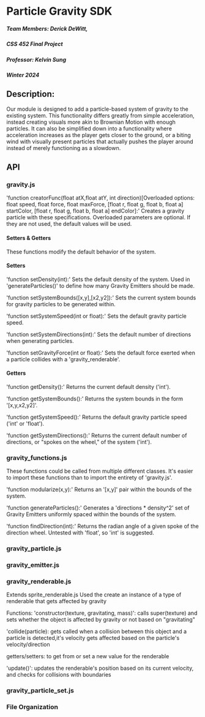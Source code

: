 # Particle Gravity SDK
##### Team Members: Derick DeWitt, 
##### CSS 452 Final Project
##### Professor: Kelvin Sung
##### Winter 2024

## Description:
Our module is designed to add a particle-based system of gravity to the existing system. 
This functionality differs greatly from simple acceleration, instead creating visuals more akin to Brownian Motion with enough particles.
It can also be simplified down into a functionality where acceleration increases as the player gets closer to the ground, 
or a biting wind with visually present particles that actually pushes the player around instead of merely functioning as a slowdown.

## API

### gravity.js

'function creatorFunc(float atX,float atY, int direction)[Overloaded options: float speed, float force, float maxForce, [float r, float g, float b, float a] startColor, [float r, float g, float b, float a] endColor]:' Creates a gravity particle with these specifications. Overloaded parameters are optional. If they are not used, the default values will be used.

#### Setters & Getters

These functions modify the default behavior of the system. 

#### Setters

'function setDensity(int):' Sets the default density of the system. Used in 'generateParticles()' to define how many Gravity Emitters should be made.

'function setSystemBounds([x,y],[x2,y2]):' Sets the current system bounds for gravity particles to be generated within. 

'function setSystemSpeed(int or float):' Sets the default gravity particle speed.

'function setSystemDirections(int):' Sets the default number of directions when generating particles.

'function setGravityForce(int or float):' Sets the default force exerted when a particle collides with a 'gravity_renderable'.



#### Getters

'function getDensity():' Returns the current default density ('int').

'function getSystemBounds():' Returns the system bounds in the form '[x,y,x2,y2]'.

'function getSystemSpeed():' Returns the default gravity particle speed ('int' or 'float').

'function getSystemDirections():' Returns the current default number of directions, or "spokes on the wheel," of the system ('int').
### gravity_functions.js
These functions could be called from multiple different classes. It's easier to import these functions than to import the entirety of 'gravity.js'.

'function modularize(x,y):' Returns an '[x,y]' pair within the bounds of the system. 

'function generateParticles():' Generates a 'directions * density^2' set of Gravity Emitters uniformly spaced within the bounds of the system. 

'function findDirection(int):' Returns the radian angle of a given spoke of the direction wheel. Untested with 'float', so 'int' is suggested.

### gravity_particle.js

### gravity_emitter.js

### gravity_renderable.js
Extends sprite_renderable.js
Used the create an instance of a type of renderable that gets affected by gravity

Functions:
'constructor(texture, gravitating, mass)': calls super(texture) and sets whether the object is affected by gravity or not based on "gravitating"

'collide(particle): gets called when a collision between this object and a particle is detected,it's velocity gets affected based on the particle's velocity/direction

getters/setters: to get from or set a new value for the renderable

'update()': updates the renderable's position based on its current velocity, and checks for collisions with boundaries

### gravity_particle_set.js



### File Organization

